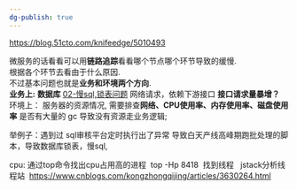 ```yaml
---
dg-publish: true
---
```

https://blog.51cto.com/knifeedge/5010493

微服务的话看看可以用**链路追踪**看看哪个节点哪个环节导致的缓慢.  
根据各个环节去看由于什么原因.  
不过基本问题也就是**业务和环境两个方向**.  
**业务上:**
**数据库**  [02-慢sql,锁表问题](../04-数据库/01-mysql/02-慢sql,锁表问题.md)
网络请求，依赖下游接口
**接口请求量暴增？**
环境上：
服务器的资源情况,  需要排查**网络、CPU使用率、内存使用率、磁盘使用率**
是否有大量的 gc 导致没有资源走业务逻辑;

举例子：遇到过  sql审核平台定时执行出了异常  导致白天产线高峰期跑批处理的脚本，导致数据库锁表，慢sql,

cpu: 通过top命令找出cpu占用高的进程  top -Hp 8418  找到线程   jstack分析线程站  https://www.cnblogs.com/kongzhongqijing/articles/3630264.html